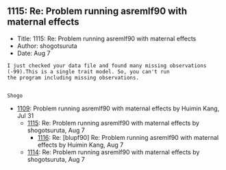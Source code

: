 ## 1115: Re: Problem running asremlf90 with maternal effects

- Title: 1115: Re: Problem running asremlf90 with maternal effects
- Author: shogotsuruta
- Date: Aug 7
```
I just checked your data file and found many missing observations (-99).This is a single trait model. So, you can't run
the program including missing observations.


Shogo
```

- [1109](1109.md): Problem running asremlf90 with maternal effects by Huimin Kang, Jul 31
    - [1115](1115.md): Re: Problem running asremlf90 with maternal effects by shogotsuruta, Aug 7
        - [1116](1116.md): Re: [blupf90] Re: Problem running asremlf90 with maternal effects by Huimin Kang, Aug 7
    - [1114](1114.md): Re: Problem running asremlf90 with maternal effects by shogotsuruta, Aug 7
